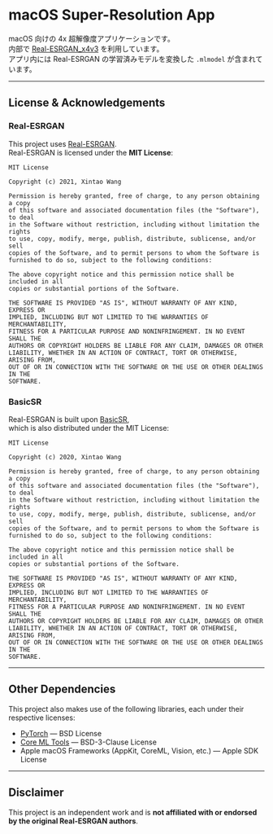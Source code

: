 # macOS Super-Resolution App

macOS 向けの 4x 超解像度アプリケーションです。  
内部で [Real-ESRGAN_x4v3](https://github.com/xinntao/Real-ESRGAN) を利用しています。  
アプリ内には Real-ESRGAN の学習済みモデルを変換した `.mlmodel` が含まれています。

---

## License & Acknowledgements

### Real-ESRGAN
This project uses [Real-ESRGAN](https://github.com/xinntao/Real-ESRGAN).  
Real-ESRGAN is licensed under the **MIT License**:

    MIT License
    
    Copyright (c) 2021, Xintao Wang
    
    Permission is hereby granted, free of charge, to any person obtaining a copy
    of this software and associated documentation files (the "Software"), to deal
    in the Software without restriction, including without limitation the rights
    to use, copy, modify, merge, publish, distribute, sublicense, and/or sell
    copies of the Software, and to permit persons to whom the Software is
    furnished to do so, subject to the following conditions:
    
    The above copyright notice and this permission notice shall be included in all
    copies or substantial portions of the Software.
    
    THE SOFTWARE IS PROVIDED "AS IS", WITHOUT WARRANTY OF ANY KIND, EXPRESS OR
    IMPLIED, INCLUDING BUT NOT LIMITED TO THE WARRANTIES OF MERCHANTABILITY,
    FITNESS FOR A PARTICULAR PURPOSE AND NONINFRINGEMENT. IN NO EVENT SHALL THE
    AUTHORS OR COPYRIGHT HOLDERS BE LIABLE FOR ANY CLAIM, DAMAGES OR OTHER
    LIABILITY, WHETHER IN AN ACTION OF CONTRACT, TORT OR OTHERWISE, ARISING FROM,
    OUT OF OR IN CONNECTION WITH THE SOFTWARE OR THE USE OR OTHER DEALINGS IN THE
    SOFTWARE.

### BasicSR
Real-ESRGAN is built upon [BasicSR](https://github.com/xinntao/BasicSR),  
which is also distributed under the MIT License:

    MIT License
    
    Copyright (c) 2020, Xintao Wang
    
    Permission is hereby granted, free of charge, to any person obtaining a copy
    of this software and associated documentation files (the "Software"), to deal
    in the Software without restriction, including without limitation the rights
    to use, copy, modify, merge, publish, distribute, sublicense, and/or sell
    copies of the Software, and to permit persons to whom the Software is
    furnished to do so, subject to the following conditions:
    
    The above copyright notice and this permission notice shall be included in all
    copies or substantial portions of the Software.
    
    THE SOFTWARE IS PROVIDED "AS IS", WITHOUT WARRANTY OF ANY KIND, EXPRESS OR
    IMPLIED, INCLUDING BUT NOT LIMITED TO THE WARRANTIES OF MERCHANTABILITY,
    FITNESS FOR A PARTICULAR PURPOSE AND NONINFRINGEMENT. IN NO EVENT SHALL THE
    AUTHORS OR COPYRIGHT HOLDERS BE LIABLE FOR ANY CLAIM, DAMAGES OR OTHER
    LIABILITY, WHETHER IN AN ACTION OF CONTRACT, TORT OR OTHERWISE, ARISING FROM,
    OUT OF OR IN CONNECTION WITH THE SOFTWARE OR THE USE OR OTHER DEALINGS IN THE
    SOFTWARE.

---

## Other Dependencies
This project also makes use of the following libraries, each under their respective licenses:

- [PyTorch](https://github.com/pytorch/pytorch) — BSD License  
- [Core ML Tools](https://github.com/apple/coremltools) — BSD-3-Clause License  
- Apple macOS Frameworks (AppKit, CoreML, Vision, etc.) — Apple SDK License  

---

## Disclaimer
This project is an independent work and is **not affiliated with or endorsed by the original Real-ESRGAN authors**.
